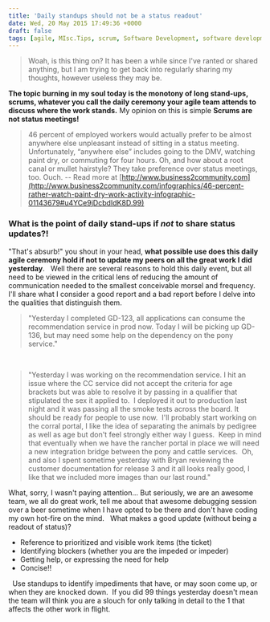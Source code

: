 ```yaml
---
title: 'Daily standups should not be a status readout'
date: Wed, 20 May 2015 17:49:36 +0000
draft: false
tags: [agile, MIsc.Tips, scrum, Software Development, software development]
---
```


> Woah, is this thing on? It has been a while since I've ranted or shared anything, but I am trying to get back into regularly sharing my thoughts, however useless they may be.

**The topic burning in my soul today is the monotony of long stand-ups, scrums, whatever you call the daily ceremony your agile team attends to discuss where the work stands.** My opinion on this is simple **Scrums are not status meetings!**

> 46 percent of employed workers would actually prefer to be almost anywhere else unpleasant instead of sitting in a status meeting. Unfortunately, “anywhere else” includes going to the DMV, watching paint dry, or commuting for four hours. Oh, and how about a root canal or mullet hairstyle? They take preference over status meetings, too. Ouch. -- Read more at [http://www.business2community.com](http://www.business2community.com/infographics/46-percent-rather-watch-paint-dry-work-activity-infographic-01143679#u4YCe9jDcbdIdK8D.99)

### What is the point of daily stand-ups if _not_ to share status updates?!

"That's absurb!" you shout in your head, **what possible use does this daily agile ceremony hold if not to update my peers on all the great work I did yesterday**.   Well there are several reasons to hold this daily event, but all need to be viewed in the critical lens of reducing the amount of communication needed to the smallest conceivable morsel and frequency. I'll share what I consider a good report and a bad report before I delve into the qualities that distinguish them.

> "Yesterday I completed GD-123, all applications can consume the recommendation service in prod now. Today I will be picking up GD-136, but may need some help on the dependency on the pony service."

 

> "Yesterday I was working on the recommendation service. I hit an issue where the CC service did not accept the criteria for age brackets but was able to resolve it by passing in a qualifier that stipulated the sex it applied to.  I deployed it out to production last night and it was passing all the smoke tests across the board. It should be ready for people to use now.  I'll probably start working on the corral portal, I like the idea of separating the animals by pedigree as well as age but don't feel strongly either way I guess.  Keep in mind that eventually when we have the rancher portal in place we will need a new integration bridge between the pony and cattle services.  Oh, and also I spent sometime yesterday with Bryan reviewing the customer documentation for release 3 and it all looks really good, I like that we included more images than our last round."

What, sorry, I wasn't paying attention... But seriously, we are an awesome team, we all do great work, tell me about that awesome debugging session over a beer sometime when I have opted to be there and don't have coding my own hot-fire on the mind.   What makes a good update (without being a readout of status)?

*   Reference to prioritized and visible work items (the ticket)
*   Identifying blockers (whether you are the impeded or impeder)
*   Getting help, or expressing the need for help
*   Concise!!

  Use standups to identify impediments that have, or may soon come up, or when they are knocked down.  If you did 99 things yesterday doesn't mean the team will think you are a slouch for only talking in detail to the 1 that affects the other work in flight.
